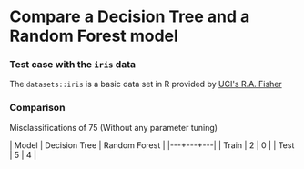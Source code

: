 # Compare a Decision Tree and a Random Forest model  

### Test case with the `iris` data  

The `datasets::iris` is a basic data set in R provided by [UCI's R.A. Fisher](https://archive.ics.uci.edu/ml/datasets/iris)   

### Comparison  
Misclassifications of 75 (Without any parameter tuning)   

| Model | Decision Tree | Random Forest |
|---+---+---|
| Train | 2 | 0 |
| Test | 5 | 4 |
